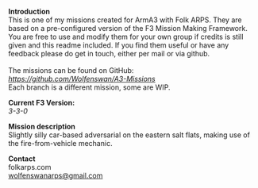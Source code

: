 <b>Introduction</b><br/>
This is one of my missions created for ArmA3 with Folk ARPS. They are based on a pre-configured version of the F3 Mission Making Framework. You are free to use and modify them for your own group if credits is still given and this readme included. If you find them useful or have any feedback please do get in touch, either per mail or via github.<br/><br/>
The missions can be found on GitHub:<br/>
<i>https://github.com/Wolfenswan/A3-Missions</i><br/>
Each branch is a different mission, some are WIP.<br/>

<b>Current F3 Version:</b><br/>
<i>3-3-0</i>

<b>Mission description</b><br/>
Slightly silly car-based adversarial on the eastern salt flats, making use of the fire-from-vehicle mechanic.

<b>Contact</b><br/>
folkarps.com<br/>
wolfenswanarps@gmail.com<br/>
